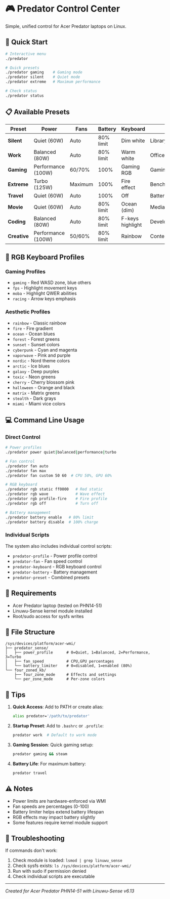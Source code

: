 # 🎮 Predator Control Center

Simple, unified control for Acer Predator laptops on Linux.

## 🚀 Quick Start

```bash
# Interactive menu
./predator

# Quick presets
./predator gaming    # Gaming mode
./predator silent    # Quiet mode
./predator extreme   # Maximum performance

# Check status
./predator status
```

## 📋 Available Presets

| Preset | Power | Fans | Battery | Keyboard | Use Case |
|--------|-------|------|---------|----------|----------|
| **Silent** | Quiet (60W) | Auto | 80% limit | Dim white | Library/night work |
| **Work** | Balanced (80W) | Auto | 80% limit | Warm white | Office productivity |
| **Gaming** | Performance (100W) | 60/70% | 100% | Gaming RGB | Gaming sessions |
| **Extreme** | Turbo (125W) | Maximum | 100% | Fire effect | Benchmarks/rendering |
| **Travel** | Quiet (60W) | Auto | 100% | Off | Battery saving |
| **Movie** | Quiet (60W) | Auto | 80% limit | Ocean (dim) | Media consumption |
| **Coding** | Balanced (80W) | Auto | 80% limit | F-keys highlight | Development |
| **Creative** | Performance (100W) | 50/60% | 80% limit | Rainbow | Content creation |

## 🎨 RGB Keyboard Profiles

### Gaming Profiles
- `gaming` - Red WASD zone, blue others
- `fps` - Highlight movement keys
- `moba` - Highlight QWER abilities
- `racing` - Arrow keys emphasis

### Aesthetic Profiles
- `rainbow` - Classic rainbow
- `fire` - Fire gradient
- `ocean` - Ocean blues
- `forest` - Forest greens
- `sunset` - Sunset colors
- `cyberpunk` - Cyan and magenta
- `vaporwave` - Pink and purple
- `nordic` - Nord theme colors
- `arctic` - Ice blues
- `galaxy` - Deep purples
- `toxic` - Neon greens
- `cherry` - Cherry blossom pink
- `halloween` - Orange and black
- `matrix` - Matrix greens
- `stealth` - Dark grays
- `miami` - Miami vice colors

## 💻 Command Line Usage

### Direct Control
```bash
# Power profiles
./predator power quiet|balanced|performance|turbo

# Fan control
./predator fan auto
./predator fan max
./predator fan custom 50 60  # CPU 50%, GPU 60%

# RGB keyboard
./predator rgb static ff0000   # Red static
./predator rgb wave            # Wave effect
./predator rgb profile-fire    # Fire profile
./predator rgb off             # Turn off

# Battery management
./predator battery enable   # 80% limit
./predator battery disable  # 100% charge
```

### Individual Scripts
The system also includes individual control scripts:
- `predator-profile` - Power profile control
- `predator-fan` - Fan speed control
- `predator-keyboard` - RGB keyboard control
- `predator-battery` - Battery management
- `predator-preset` - Combined presets

## 🔧 Requirements

- Acer Predator laptop (tested on PHN14-51)
- Linuwu-Sense kernel module installed
- Root/sudo access for sysfs writes

## 📁 File Structure

```
/sys/devices/platform/acer-wmi/
├── predator_sense/
│   ├── power_profile      # 0=Quiet, 1=Balanced, 2=Performance, 3=Turbo
│   ├── fan_speed          # CPU,GPU percentages
│   └── battery_limiter    # 0=disabled, 1=enabled (80%)
└── four_zoned_kb/
    ├── four_zone_mode     # Effects and settings
    └── per_zone_mode      # Per-zone colors
```

## 🎯 Tips

1. **Quick Access**: Add to PATH or create alias:
   ```bash
   alias predator='/path/to/predator'
   ```

2. **Startup Preset**: Add to `.bashrc` or `.profile`:
   ```bash
   predator work  # Default to work mode
   ```

3. **Gaming Session**: Quick gaming setup:
   ```bash
   predator gaming && steam
   ```

4. **Battery Life**: For maximum battery:
   ```bash
   predator travel
   ```

## ⚠️ Notes

- Power limits are hardware-enforced via WMI
- Fan speeds are percentages (0-100)
- Battery limiter helps extend battery lifespan
- RGB effects may impact battery slightly
- Some features require kernel module support

## 🐛 Troubleshooting

If commands don't work:
1. Check module is loaded: `lsmod | grep linuwu_sense`
2. Check sysfs exists: `ls /sys/devices/platform/acer-wmi/`
3. Run with sudo if permission denied
4. Check individual scripts are executable

---

*Created for Acer Predator PHN14-51 with Linuwu-Sense v6.13*